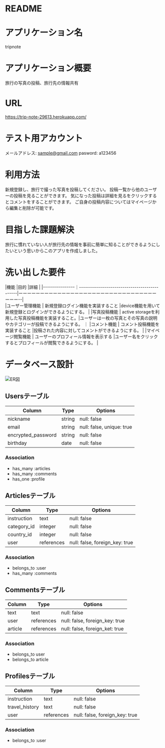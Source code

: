 # README

# アプリケーション名

tripnote

# アプリケーション概要

旅行の写真の投稿、旅行先の情報共有

# URL

https://trip-note-29613.herokuapp.com/


# テスト用アカウント

メールアドレス: sample@gmail.com
pasword: a123456

# 利用方法

新規登録し、旅行で撮った写真を投稿してください。
投稿一覧から他のユーザーの投稿を見ることができます。
気になった投稿は詳細を見るをクリックするとコメントをすることができます。
ご自身の投稿内容についてはマイページから編集と削除が可能です。

# 目指した課題解決

旅行に慣れていない人が旅行先の情報を事前に簡単に知ることができるようにしたいという思いからこのアプリを作成しました。

# 洗い出した要件

|機能             |目的                                           |詳細                                                         |
|----------------｜----------------------------------------------|ーーーーーーーーーーーーーーーーーーーーーーーーーーーーーーーーーーー--|  
|ユーザー管理機能   | 新規登録ログイン機能を実装すること                 |device機能を用いて新規登録とログインができるようにする。             |
|写真投稿機能      | active storageを利用した写真投稿機能を実装すること。|ユーザーは一枚の写真とその写真の説明やカテゴリーが投稿できるようにする。 ｜
|コメント機能      | コメント投稿機能を実装すること                     |投稿された内容に対してコメントができるようにする。                   |
|マイページ閲覧機能 | ユーザーのプロフィール情報を表示する                |ユーザー名をクリックするとプロフィールが閲覧できるようにする。         |
 

# データベース設計

![ER図](https://user-images.githubusercontent.com/71625568/112399625-e9d34c00-8d49-11eb-8d5d-c3855aad6cda.png)

## Usersテーブル

|Column                |   Type     |Options                  |
|----------------------|------------|-------------------------|
| nickname             | string     |null: false              |
| email                | string     |null: false, unique: true|
| encrypted_password   | string     |null: false              |
| birthday             | date       |null: false              |

### Association
- has_many :articles
- has_many :comments
- has_one :profile


## Articlesテーブル
|Column                |    Type         |Options                         |
|----------------------|-----------------|--------------------------------|
| instruction          | text            |null: false                     |
| category_id          | integer         |null: false                     |
| country_id           | integer         |null: false                     | 
| user                 | references      |null: false, foreign_key: true  |

### Association
 - belongs_to :user
 - has_many :comments


 ## Commentsテーブル
|Column                |    Type         |Options                         |
|----------------------|-----------------|--------------------------------|
| text                 | text            |null: false                     |
| user                 | references      |null: false, foreign_key: true  |
| article                | references      |null: false, foreign_ket: true  |

### Association
- belongs_to user
- belongs_to article




 ## Profilesテーブル
|Column                |    Type         |Options                         |
|----------------------|-----------------|--------------------------------|
| instruction          | text            |null: false                     |
| travel_history       | text            |null: false                     |
| user                 | references      |null: false, foreign_key: true  |

### Association
- belongs_to :user
